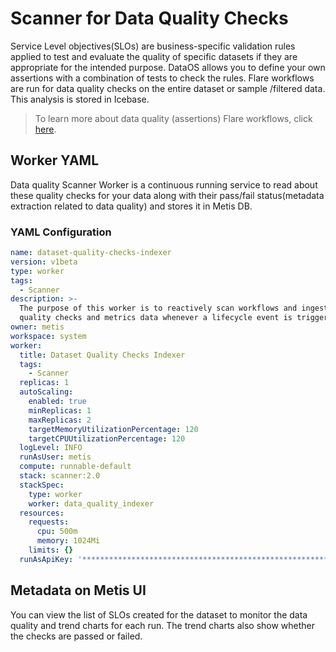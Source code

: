 # Scanner for Data Quality Checks

Service Level objectives(SLOs) are business-specific validation rules applied to test and evaluate the quality of specific datasets if they are appropriate for the intended purpose. DataOS allows you to define your own assertions with a combination of tests to check the rules. Flare workflows are run for data quality checks on the entire dataset or sample /filtered data. This analysis is stored in Icebase.

> To learn more about data quality (assertions) Flare workflows, click [here](/resources/stacks/flare/#types-of-flare-jobs).
>

## Worker YAML 

Data quality Scanner Worker is a continuous running service to read about these quality checks for your data along with their pass/fail status(metadata extraction related to data quality) and stores it in Metis DB. 

### **YAML Configuration** 

```yaml
name: dataset-quality-checks-indexer
version: v1beta
type: worker
tags:
  - Scanner
description: >-
  The purpose of this worker is to reactively scan workflows and ingest
  quality checks and metrics data whenever a lifecycle event is triggered.
owner: metis
workspace: system
worker:
  title: Dataset Quality Checks Indexer
  tags:
    - Scanner
  replicas: 1
  autoScaling:
    enabled: true
    minReplicas: 1
    maxReplicas: 2
    targetMemoryUtilizationPercentage: 120
    targetCPUUtilizationPercentage: 120
  logLevel: INFO
  runAsUser: metis
  compute: runnable-default
  stack: scanner:2.0
  stackSpec:
    type: worker
    worker: data_quality_indexer
  resources:
    requests:
      cpu: 500m
      memory: 1024Mi
    limits: {}
  runAsApiKey: '****************************************************************************'
```

## Metadata on Metis UI

You can view the list of SLOs created for the dataset to monitor the data quality and trend charts for each run. The trend charts also show whether the checks are passed or failed.